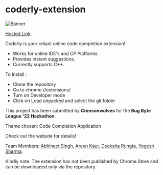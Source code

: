 # coderly-extension

![Banner](https://cdn.discordapp.com/attachments/783678160734257193/949539970668978246/banner_2.png)

[Hosted Link](https://yogesh-nin.github.io/coderly/).

Coderly is your reliant online code completion extension!
* Works for online IDE's and CP Platforms.
* Provides instant suggestions.
* Currently supports C++.

To Install :
- Clone the repository
- Go to chrome://extensions/
- Turn on Developer mode
- Click on Load unpacked and select the git folder

This project has been submitted by **Crimsonwolves** for the **Bug Byte League '22 Hackathon**.

Theme chosen: Code Completion Application

Check out the website for details!

Team Members: [Abhineet Singh](https://github.com/rainbow-hue), [Areen Kaur](https://github.com/areenoverclouds), [Deeksha Rungta](https://github.com/deeksharungta), [Yogesh Sharma](https://github.com/Yogesh-nin).

Kindly note: The extension has not been published by Chrome Store and can be downloaded only via the repository.


